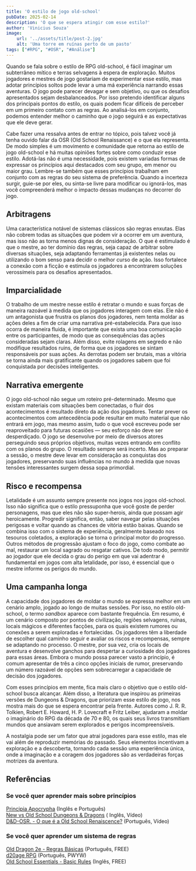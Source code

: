 ```yaml
---
title: 'O estilo de jogo old-school'
pubDate: 2025-02-14
description: 'O que se espera atingir com esse estilo?'
author: 'Vinicius Souza'
image:
    url: '../assets/title/post-2.jpg'
    alt: 'Uma torre em ruínas perto de um pasto'
tags: ["#RPG", "#OSR", "#Análise"]
---
```

Quando se fala  sobre o estilo de RPG old-school, é fácil imaginar um subterrâneo mítico e terras selvagens à espera de exploração. Muitos jogadores e mestres de jogo gostariam de experimentar esse estilo, mas adotar princípios soltos pode levar a uma má experiência narrando essas aventuras. O jogo pode parecer devagar e sem objetivo, ou que os desafios apresentados sejam desbalanceados. Por isso pretendo identificar alguns dos principais pontos do estilo, os quais podem ficar difíceis de perceber em um primeiro contato com as regras. Ao analisá-los em conjunto, podemos entender melhor o caminho que o jogo seguirá e as expectativas que ele deve gerar.

Cabe fazer uma ressalva antes de entrar no tópico, pois talvez você já tenha ouvido falar da OSR (Old School Renaissance) e o que ela representa. De modo simples é um movimento e comunidade que retorna ao estilo de jogo old-school e há muitas opiniões fortes sobre como conduzir esse estilo. Adotá-las não é uma necessidade, pois existem variadas formas de expressar os princípios aqui destacados com seu grupo, em menor ou maior grau. Lembre-se também que esses princípios trabalham em conjunto com as regras do seu sistema de preferência. Quando a incerteza surgir, guie-se por eles, ou sinta-se livre para modificar ou ignorá-los, mas você compreenderá melhor o impacto dessas mudanças no decorrer do jogo. 

## Arbitragens

Uma característica notável de sistemas clássicos são regras enxutas. Elas não cobrem todas as situações que podem vir a ocorrer em um aventura, mas isso não as torna menos dignas de consideração. O que é estimulado é que o mestre, ao ter domínio das regras, seja capaz de arbitrar sobre diversas situações, seja adaptando ferramentas já existentes nelas ou utilizando o bom senso para decidir o melhor curso de ação. Isso fortalece a conexão com a ficção e estimula os jogadores a encontrarem soluções verossímeis para os desafios apresentados.

## Imparcialidade

O trabalho de um mestre nesse estilo é retratar o mundo e suas forças de maneira razoável à medida que os jogadores interagem com  elas. Ele não é um antagonista que frustra os planos dos jogadores, nem tenta moldar as ações deles a fim de criar uma narrativa pré-estabelecida. Para que isso ocorra de maneira fluida, é importante que exista uma boa comunicação entre os participantes, de modo que as consequências das ações consideradas sejam claras. Além disso, evite rolagens em segredo e não modifique resultados ruins, de forma que os jogadores se sintam responsáveis por suas ações. As derrotas podem ser brutais, mas a vitória se torna ainda mais gratificante quando os jogadores sabem que foi conquistada por decisões inteligentes.

## Narrativa emergente

O jogo old-school não segue um roteiro pré-determinado. Mesmo que existam materiais com situações bem conectadas, o fluir dos acontecimentos é resultado direto da ação dos jogadores. Tentar prever os acontecimentos com antecedência pode resultar em muito material que não entrará em jogo, mas mesmo assim, tudo o que você escreveu pode ser reaproveitado para futuras ocasiões — seu esforço não deve ser desperdiçado. O jogo se desenvolve por meio de diversos atores perseguindo seus próprios objetivos, muitas vezes entrando em conflito com os planos do grupo. O resultado sempre será incerto. Mas ao preparar a sessão, o mestre deve levar em consideração as conquistas dos jogadores, preservando suas influências no mundo à medida que novas tensões interessantes surgem dessa sopa primordial.

## Risco e recompensa

Letalidade é um assunto sempre presente nos jogos nos jogos old-school. Isso não significa que o estilo pressuponha que você goste de perder personagens, mas que eles não são super-herois, ainda que possam agir heroicamente. Progredir significa, então, saber navegar pelas situações perigosas e voltar quando as chances de vitória estão baixas. Quando se combina isso com o sistema de experiência, geralmente baseado nos tesouros coletados, a exploração se torna o principal motor do progresso. Outros métodos de progressão ajustam o foco do jogo, como combate ao mal, restaurar um local sagrado ou resgatar cativos. De todo modo, permitir ao jogador que ele decida o grau do perigo em que vai adentrar é fundamental em jogos com alta letalidade, por isso, é essencial que o mestre informe os perigos do mundo.

## Uma campanha longa

A capacidade dos jogadores de moldar o mundo se expressa melhor em um cenário amplo, jogado ao longo de muitas sessões. Por isso, no estilo old-school, o termo *sandbox* aparece com bastante frequência. Em resumo, é um cenário composto por pontos de civilização, regiões selvagens, ruínas, locais mágicos e diferentes facções, para os quais existem rumores ou conexões a serem exploradas e fortalecidas. Os jogadores têm a liberdade de escolher qual caminho seguir e avaliar os riscos e recompensas, sempre se adaptando no processo. O mestre, por sua vez, cria os locais de aventura e desenvolve ganchos para despertar a curiosidade dos jogadores para essas áreas. Embora o mundo possa parecer vasto a princípio, é comum apresentar de três a cinco opções iniciais de rumor, preservando um número razoável de opções sem sobrecarregar a capacidade de decisão dos jogadores.

Com esses princípios em mente, fica mais claro o objetivo que o estilo old-school busca alcançar. Além disso, a literatura que inspirou as primeiras versões de Dungeons & Dragons, que priorizam esse estilo de jogo, nos mostra mais do que se espera encontrar pela frente. Autores como J. R. R. Tolkien, Robert E. Howard, H. P. Lovecraft e Fritz Leiber, ajudaram a moldar o imaginário do RPG da década de 70 e 80, os quais seus livros transmitiam mundos que ansiavam serem explorados e perigos incompreensíveis. 

A nostalgia pode ser um fator que atrai jogadores para esse estilo, mas ele vai além de reproduzir memórias do passado. Seus elementos incentivam a exploração e a descoberta, tornando cada sessão uma experiência única, onde a imaginação e a coragem dos jogadores são as verdadeiras forças motrizes da aventura.

## Referências

### Se você quer aprender mais sobre princípios

[Principia Apocrypha](https://lithyscaphe.blogspot.com/p/principia-apocrypha.html) (Inglês e Português)  
[New vs Old School Dungeons & Dragons](https://youtu.be/K6iISkYMl18?si=9qbZmciXT_YEzT5F) ( Inglês, Vídeo)  
[D\&D-OSR. \- O que é a Old School Renaiscence?](https://www.youtube.com/watch?v=l0SWkd-WCgw) (Português, Vídeo) 

### Se você quer aprender um sistema de regras

[Old Dragon 2e \- Regras Básicas](https://olddragon.com.br/livros/lb1)  (Português, FREE)  
[d20age RPG](https://caramelojogos.itch.io/d20age-rpg) (Português, PWYW)  
[Old School Essentials \- Basic Rules](https://www.drivethrurpg.com/pt/product/272802/old-school-essentials-basic-rules) (Inglês, FREE)
